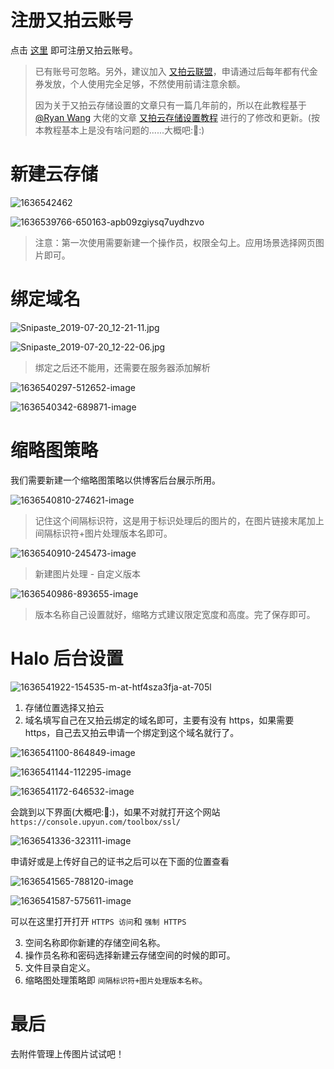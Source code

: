 # 注册又拍云账号

点击 <a href="https://console.upyun.com/register/?invite=B1K7kNtvt"  target="_blank">这里</a> 即可注册又拍云账号。

> 已有账号可忽略。另外，建议加入 <a href="https://www.upyun.com/league"  target="_blank">又拍云联盟</a>，申请通过后每年都有代金券发放，个人使用完全足够，不然使用前请注意余额。
> 
> 因为关于又拍云存储设置的文章只有一篇几年前的，所以在此教程基于 <a href="https://bbs.halo.run/u/ryanwang"  target="_blank">@Ryan Wang</a> 大佬的文章 <a href="https://bbs.halo.run/d/150"  target="_blank">又拍云存储设置教程</a> 进行的了修改和更新。(按本教程基本上是没有啥问题的......大概吧:🧐:)

# 新建云存储

![1636542462](https://tupian.clotliu.com/0354560ac6154ee18570ae2bc8aa2ff2.jpg)

![1636539766-650163-apb09zgiysq7uydhzvo](https://tupian.clotliu.com/fb6cf308e80bcc4f4c376f182e345ea7.png)
> 注意：第一次使用需要新建一个操作员，权限全勾上。应用场景选择网页图片即可。

# 绑定域名

![Snipaste_2019-07-20_12-21-11.jpg](https://i.loli.net/2019/07/20/5d3296c6a654743117.jpg)

![Snipaste_2019-07-20_12-22-06.jpg](https://i.loli.net/2019/07/20/5d3296fca0f5f83331.jpg)

> 绑定之后还不能用，还需要在服务器添加解析

![1636540297-512652-image](https://tupian.clotliu.com/00b2e77d18424820c7d37f17024635fc.png)

![1636540342-689871-image](https://tupian.clotliu.com/822aa86438ba381789f339914b55c6cf.png)

# 缩略图策略

我们需要新建一个缩略图策略以供博客后台展示所用。

![1636540810-274621-image](https://tupian.clotliu.com/0caaa97a401d89e883c4390b936cd3b2.png)

> 记住这个间隔标识符，这是用于标识处理后的图片的，在图片链接末尾加上间隔标识符+图片处理版本名即可。

![1636540910-245473-image](https://tupian.clotliu.com/f9e2372f79ff942978af69fd069379e8.png)

> 新建图片处理 - 自定义版本

![1636540986-893655-image](https://tupian.clotliu.com/9dff32715067df9c92f3c57f6010f0f1.png)

> 版本名称自己设置就好，缩略方式建议限定宽度和高度。完了保存即可。

# Halo 后台设置

![1636541922-154535-m-at-htf4sza3fja-at-705l](https://tupian.clotliu.com/8d7281743f28b00730c120bd17bddf3e.png)

1. 存储位置选择又拍云
2. 域名填写自己在又拍云绑定的域名即可，主要有没有 https，如果需要 https，自己去又拍云申请一个绑定到这个域名就行了。

![1636541100-864849-image](https://tupian.clotliu.com/cd6da8d752d304fcce67b447ee8d2ef3.png)

![1636541144-112295-image](https://tupian.clotliu.com/3fce0155d67bdc5fd5b81cf3247077e1.png)

![1636541172-646532-image](https://tupian.clotliu.com/3ba592bba4853f56290234d5d1673be9.png)

会跳到以下界面(大概吧:🧐:)，如果不对就打开这个网站`https://console.upyun.com/toolbox/ssl/`

![1636541336-323111-image](https://tupian.clotliu.com/f29176e3ca5304d139511053db3c3873.png)

申请好或是上传好自己的证书之后可以在下面的位置查看

![1636541565-788120-image](https://tupian.clotliu.com/2b39f2c27b1c8d91cba65025b4735567.png)

![1636541587-575611-image](https://tupian.clotliu.com/e63fe4c99fb5d56d152a46cf9d63ae4a.png)

可以在这里打开打开 `HTTPS 访问`和 `强制 HTTPS`

3. 空间名称即你新建的存储空间名称。
4. 操作员名称和密码选择新建云存储空间的时候的即可。
5. 文件目录自定义。
6. 缩略图处理策略即 `间隔标识符+图片处理版本名称`。

# 最后

去附件管理上传图片试试吧！
